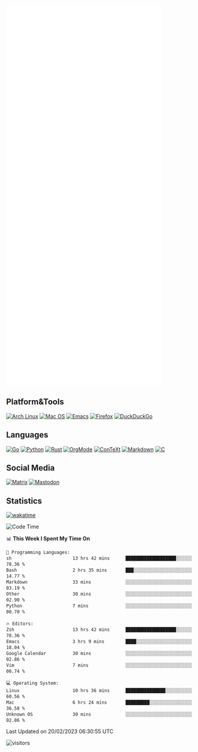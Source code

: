![Metrics](https://github.com/SteamedFish/SteamedFish/blob/master/github-metrics.svg)

## Platform&Tools

[![Arch Linux](https://img.shields.io/badge/ArchLinux-1793D1?logo=arch-linux&logoColor=fff&style=flat-square)](https://archlinux.org/)
[![Mac OS](https://img.shields.io/badge/MacOS-000000?style=flat-square&logo=macos&logoColor=F0F0F0)](https://www.apple.com/macos/)
[![Emacs](https://img.shields.io/badge/Emacs-%237F5AB6.svg?&style=flat-square&logo=gnu-emacs&logoColor=white)](https://www.gnu.org/software/emacs/)
[![Firefox](https://img.shields.io/badge/Firefox-FF7139?style=flat-square&logo=Firefox-Browser&logoColor=white)](https://firefox.com/)
[![DuckDuckGo](https://img.shields.io/badge/DuckDuckGo-DE5833?style=flat-square&logo=DuckDuckGo&logoColor=white)](https://duckduckgo.com/)

## Languages

[![Go](https://img.shields.io/badge/Golang-%2300ADD8.svg?style=flat-square&logo=go&logoColor=white)](https://golang.org/)
[![Python](https://img.shields.io/badge/Python-3670A0?style=flat-square&logo=python&logoColor=ffdd54)](https://www.python.org/)
[![Rust](https://img.shields.io/badge/Rust-%23000000.svg?style=flat-square&logo=rust&logoColor=white)](https://www.rust-lang.org/)
[![OrgMode](https://img.shields.io/badge/OrgMode-%23000000.svg?style=flat-square&logo=org&logoColor=white)](https://orgmode.org/)
[![ConTeXt](https://img.shields.io/badge/ConTeXt-%23008080.svg?style=flat-square&logo=latex&logoColor=white)](https://contextgarden.net/)
[![Markdown](https://img.shields.io/badge/MarkDown-%23000000.svg?style=flat-square&logo=markdown&logoColor=white)](https://daringfireball.net/projects/markdown/)
[![C](https://img.shields.io/badge/C-%2300599C.svg?style=flat-square&logo=c&logoColor=white)](https://www.iso.org/standard/74528.html)

## Social Media
<!--[![Telegram](https://img.shields.io/badge/SteamedFish-2CA5E0?style=social&logo=telegram&logoColor=white)](https://t.me/SteamedFish)-->

[![Matrix](https://img.shields.io/badge/SteamedFish-2CA5E0?style=social&logo=matrix&logoColor=black)](https://matrix.to/#/@i:steamedfish.org)
[![Mastodon](https://img.shields.io/mastodon/follow/109596467238113271?domain=https%3A%2F%2Fsteamedfish.org&style=social)](https://steamedfish.org/@SteamedFish)

## Statistics
[![wakatime](https://wakatime.com/badge/user/168280d6-fcf2-4b4f-ad3a-dc4612f35b38.svg)](https://wakatime.com/@168280d6-fcf2-4b4f-ad3a-dc4612f35b38)

<!--START_SECTION:waka-->
![Code Time](http://img.shields.io/badge/Code%20Time-2%2C307%20hrs%2019%20mins-blue)

📊 **This Week I Spent My Time On** 

```text
💬 Programming Languages: 
sh                       13 hrs 42 mins      ███████████████████░░░░░░   78.36 % 
Bash                     2 hrs 35 mins       ███░░░░░░░░░░░░░░░░░░░░░░   14.77 % 
Markdown                 33 mins             ░░░░░░░░░░░░░░░░░░░░░░░░░   03.19 % 
Other                    30 mins             ░░░░░░░░░░░░░░░░░░░░░░░░░   02.90 % 
Python                   7 mins              ░░░░░░░░░░░░░░░░░░░░░░░░░   00.70 % 

🔥 Editors: 
Zsh                      13 hrs 42 mins      ███████████████████░░░░░░   78.36 % 
Emacs                    3 hrs 9 mins        ████░░░░░░░░░░░░░░░░░░░░░   18.04 % 
Google Calendar          30 mins             ░░░░░░░░░░░░░░░░░░░░░░░░░   02.86 % 
Vim                      7 mins              ░░░░░░░░░░░░░░░░░░░░░░░░░   00.74 % 

💻 Operating System: 
Linux                    10 hrs 36 mins      ███████████████░░░░░░░░░░   60.56 % 
Mac                      6 hrs 24 mins       █████████░░░░░░░░░░░░░░░░   36.58 % 
Unknown OS               30 mins             ░░░░░░░░░░░░░░░░░░░░░░░░░   02.86 % 

```


 Last Updated on 20/02/2023 06:30:55 UTC
<!--END_SECTION:waka-->

![visitors](https://visitor-badge.laobi.icu/badge?page_id=SteamedFish.SteamedFish)
